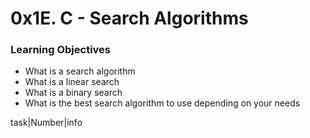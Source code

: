 <h1>0x1E. C - Search Algorithms</h1>

<h3> Learning Objectives</h3>
<ul>
<li>What is a search algorithm</li>
<li>What is a linear search</li>
<li>What is a binary search</li>
<li>What is the best search algorithm to use depending on your needs</li>
</ul>
task|Number|info
